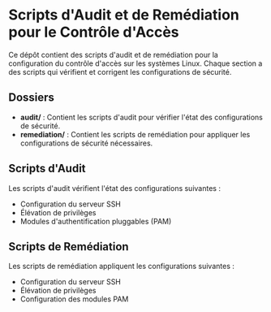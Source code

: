 # Scripts d'Audit et de Remédiation pour le Contrôle d'Accès

Ce dépôt contient des scripts d'audit et de remédiation pour la configuration du contrôle d'accès sur les systèmes Linux. Chaque section a des scripts qui vérifient et corrigent les configurations de sécurité.

## Dossiers

- **audit/** : Contient les scripts d'audit pour vérifier l'état des configurations de sécurité.
- **remediation/** : Contient les scripts de remédiation pour appliquer les configurations de sécurité nécessaires.

## Scripts d'Audit

Les scripts d'audit vérifient l'état des configurations suivantes :
- Configuration du serveur SSH
- Élévation de privilèges
- Modules d'authentification pluggables (PAM)

## Scripts de Remédiation

Les scripts de remédiation appliquent les configurations suivantes :
- Configuration du serveur SSH
- Élévation de privilèges
- Configuration des modules PAM
